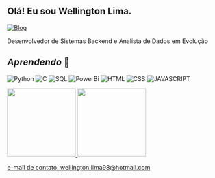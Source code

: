 ## Olá! Eu sou Wellington Lima.


[![Blog](https://img.shields.io/badge/LinkedIn-0077B5?style=for-the-badge&logo=linkedin&logoColor=white)](https://www.linkedin.com/in/wellington-lima-de-jesus-52a799191/)

Desenvolvedor de Sistemas Backend e Analista de Dados em Evolução

## *Aprendendo*  🧠
![Python](https://img.shields.io/badge/Python-000?style=for-the-badge&logo=python) ![C](https://img.shields.io/badge/C-000?style=for-the-badge&logo=c) ![SQL](https://img.shields.io/badge/sql-000?style=for-the-badge&logo=sql) ![PowerBi](https://img.shields.io/badge/powerbi-000?style=for-the-badge&logo=powerbi) ![HTML](https://img.shields.io/badge/html-000?style=for-the-badge&logo=html) ![CSS](https://img.shields.io/badge/css-000?style=for-the-badge&logo=css) ![JAVASCRIPT](https://img.shields.io/badge/javascript-000?style=for-the-badge&logo=javascript)

<div>
  <a href="https://github.com/WellingtonLJ09">
  <img height="160em" src="https://github-readme-stats.vercel.app/api?username=WellingtonLJ09&show_icons=true&theme=radical&include_all_commits=true&count_private=true"/>
  <img height="160em" src="https://github-readme-stats.vercel.app/api/top-langs/?username=WellingtonLJ09&layout=compact&langs_counts=16&theme=radical"/>
</div>
    
e-mail de contato: wellington.lima98@hotmail.com
